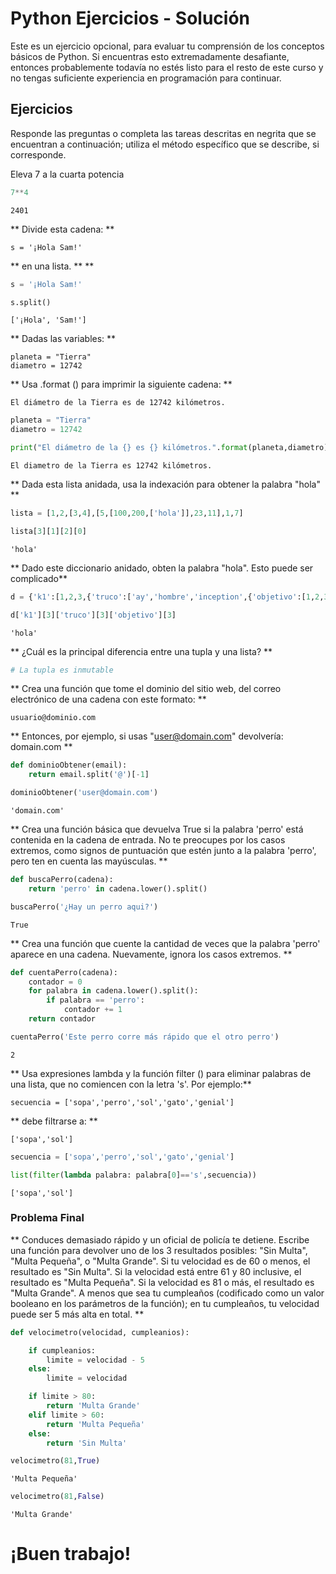 # Python Ejercicios - Solución

Este es un ejercicio opcional, para evaluar tu comprensión de los conceptos básicos de Python. Si encuentras esto extremadamente desafiante, entonces probablemente todavía no estés listo para el resto de este curso y no tengas suficiente experiencia en programación para continuar.

## Ejercicios

Responde las preguntas o completa las tareas descritas en negrita que se encuentran a continuación; utiliza el método específico que se describe, si corresponde.

Eleva 7 a la cuarta potencia


```python
7**4
```




    2401



** Divide esta cadena: **

    s = '¡Hola Sam!'

** en una lista. ** **


```python
s = '¡Hola Sam!'
```


```python
s.split()
```




    ['¡Hola', 'Sam!']



** Dadas las variables: **

    planeta = "Tierra"
    diametro = 12742

** Usa .format () para imprimir la siguiente cadena: **

    El diámetro de la Tierra es de 12742 kilómetros.


```python
planeta = "Tierra"
diametro = 12742
```


```python
print("El diámetro de la {} es {} kilómetros.".format(planeta,diametro))
```

    El diametro de la Tierra es 12742 kilómetros.


** Dada esta lista anidada, usa la indexación para obtener la palabra "hola" **


```python
lista = [1,2,[3,4],[5,[100,200,['hola']],23,11],1,7]
```


```python
lista[3][1][2][0]
```




    'hola'



** Dado este diccionario anidado, obten la palabra "hola". Esto puede ser complicado**


```python
d = {'k1':[1,2,3,{'truco':['ay','hombre','inception',{'objetivo':[1,2,3,'hola']}]}]}
```


```python
d['k1'][3]['truco'][3]['objetivo'][3]
```




    'hola'



** ¿Cuál es la principal diferencia entre una tupla y una lista? **


```python
# La tupla es inmutable
```

** Crea una función que tome el dominio del sitio web, del correo electrónico de una cadena con este formato: **

    usuario@dominio.com

** Entonces, por ejemplo, si usas "user@domain.com" devolvería: domain.com **


```python
def dominioObtener(email):
    return email.split('@')[-1]
```


```python
dominioObtener('user@domain.com')
```




    'domain.com'



** Crea una función básica que devuelva True si la palabra 'perro' está contenida en la cadena de entrada. No te preocupes por los casos extremos, como signos de puntuación que estén junto a la palabra 'perro', pero ten en cuenta las mayúsculas. **


```python
def buscaPerro(cadena):
    return 'perro' in cadena.lower().split()
```


```python
buscaPerro('¿Hay un perro aqui?')
```




    True



** Crea una función que cuente la cantidad de veces que la palabra 'perro' aparece en una cadena. Nuevamente, ignora los casos extremos. **


```python
def cuentaPerro(cadena):
    contador = 0
    for palabra in cadena.lower().split():
        if palabra == 'perro':
            contador += 1
    return contador
```


```python
cuentaPerro('Este perro corre más rápido que el otro perro')
```




    2



** Usa expresiones lambda y la función filter () para eliminar palabras de una lista, que no comiencen con la letra 's'. Por ejemplo:**

    secuencia = ['sopa','perro','sol','gato','genial']

** debe filtrarse a: **

    ['sopa','sol']


```python
secuencia = ['sopa','perro','sol','gato','genial']
```


```python
list(filter(lambda palabra: palabra[0]=='s',secuencia))
```




    ['sopa','sol']



### Problema Final

** Conduces demasiado rápido y un oficial de policía te detiene. Escribe una función
  para devolver uno de los 3 resultados posibles: "Sin Multa", "Multa Pequeña", o "Multa Grande".
  Si tu velocidad es de 60 o menos, el resultado es "Sin Multa". Si la velocidad está entre 61
  y 80 inclusive, el resultado es "Multa Pequeña". Si la velocidad es 81 o más, el resultado es "Multa Grande". A menos que sea tu cumpleaños (codificado como un valor booleano en los parámetros de la función); en tu cumpleaños, tu velocidad puede ser 5 más alta en total. **


```python
def velocimetro(velocidad, cumpleanios):

    if cumpleanios:
        limite = velocidad - 5
    else:
        limite = velocidad

    if limite > 80:
        return 'Multa Grande'
    elif limite > 60:
        return 'Multa Pequeña'
    else:
        return 'Sin Multa'
```


```python
velocimetro(81,True)
```




    'Multa Pequeña'




```python
velocimetro(81,False)
```




    'Multa Grande'



# ¡Buen trabajo!
